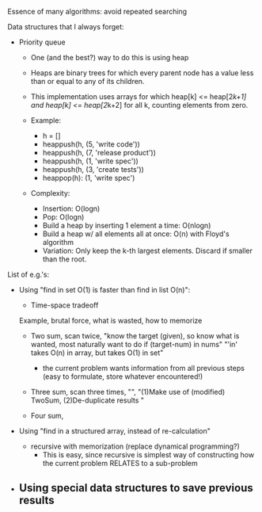 
Essence of many algorithms: avoid repeated searching


Data structures that I always forget:
- Priority queue
    - One (and the best?) way to do this is using heap
    - Heaps are binary trees for which every parent node has a value less than or equal to any of its children. 
    
    - This implementation uses arrays for which heap[k] <= heap[2*k+1] and heap[k] <= heap[2*k+2] for all k, 
    counting elements from zero.
    
    - Example:
        - h = []
        - heappush(h, (5, 'write code'))
        - heappush(h, (7, 'release product'))
        - heappush(h, (1, 'write spec'))
        - heappush(h, (3, 'create tests'))
        - heappop(h): 
            (1, 'write spec')
            
    - Complexity:
        - Insertion: O(logn)
        - Pop: O(logn)
        - Build a heap by inserting 1 element a time: O(nlogn)
        - Build a heap w/ all elements all at once: O(n) with Floyd's algorithm 
        - Variation: Only keep the k-th largest elements. Discard if smaller than the root.
    
    

List of e.g.'s:


- Using "find in set O(1) is faster than find in list O(n)":
    - Time-space tradeoff

    Example, brutal force, what is wasted, how to memorize
    - Two sum, 
    scan twice, 
    "know the target (given), so know what is wanted, 
        most naturally want to do if (target-num) in nums"
    "'in' takes O(n) in array, but takes O(1) in set"
        - the current problem wants information from all previous
        steps (easy to formulate, store whatever encountered!)
    
    - Three sum, 
    scan three times,
    "",
    "(1)Make use of (modified) TwoSum,
    (2)De-duplicate results
    "
    
    - Four sum,

- Using "find in a structured array, instead of re-calculation"
    - recursive with memorization (replace dynamical programming?)
        - This is easy, since recursive is simplest way of constructing how the current
        problem RELATES to a sub-problem

- Using special data structures to save previous results
    - 